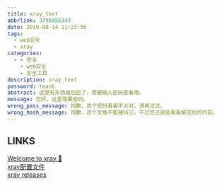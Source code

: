 ```yaml
---
title: xray_text
abbrlink: 3798456343
date: 2019-08-14 11:23:56
tags:
  - web安全
  - xray
categories:
  - - 安全
    - web安全
    - 安全工具
description: xray_text
password: teanb
abstract: 这里有东西被加密了，需要输入密码查看哦。
message: 您好，这里需要密码。
wrong_pass_message: 抱歉，这个密码看着不太对，请再试试。
wrong_hash_message: 抱歉，这个文章不能被纠正，不过您还是能看看解密后的内容。
---
```


## LINKS
[Welcome to xray 👋](https://chaitin.github.io/xray/#/?id=%e2%9c%a8-demo)  
[xray配置文件](https://chaitin.github.io/xray/#/guide/config)  
[xray releases](https://github.com/chaitin/xray/releases)  